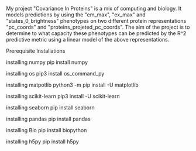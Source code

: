 
My project "Covariance In Proteins" is a mix of computing and biology. It models predictions by  using the "em_max", "ex_max" and "states_0_brightness" phenotypes on two different protein representations "pc_coords" and "proteins_projeted_pc_coords". The aim of the project is to determine to what capacity these phenotypes can be predicted by the R^2 predictive metric using a linear model of the above representations.

Prerequisite Installations

installing numpy
	   pip install numpy

installing os
	   pip3 install os_command_py

installing matpotlib
	   python3 -m pip install -U matplotlib

installing scikit-learn
	   pip3 install -U scikit-learn

installing seaborn
	   pip install seaborn

installing pandas
	   pip install pandas

installing Bio
	   pip install biopython

installing h5py
	   pip install h5py

